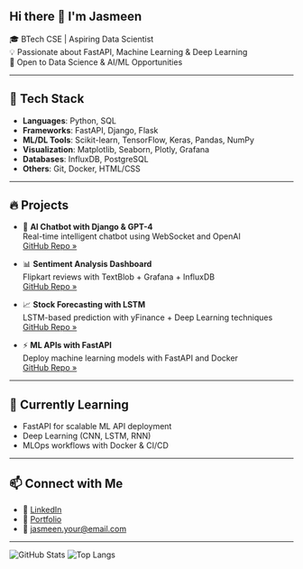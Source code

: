 ## Hi there 👋 I'm Jasmeen

🎓 BTech CSE | Aspiring Data Scientist  
💡 Passionate about FastAPI, Machine Learning & Deep Learning  
🚀 Open to Data Science & AI/ML Opportunities  

---

## 🧠 Tech Stack

- **Languages**: Python, SQL  
- **Frameworks**: FastAPI, Django, Flask  
- **ML/DL Tools**: Scikit-learn, TensorFlow, Keras, Pandas, NumPy  
- **Visualization**: Matplotlib, Seaborn, Plotly, Grafana  
- **Databases**: InfluxDB, PostgreSQL  
- **Others**: Git, Docker, HTML/CSS

---

## 🔥 Projects

- 🤖 **AI Chatbot with Django & GPT-4**  
  Real-time intelligent chatbot using WebSocket and OpenAI  
  [GitHub Repo »](https://github.com/Jasmeen-28/your-chatbot-repo)

- 📊 **Sentiment Analysis Dashboard**  
  Flipkart reviews with TextBlob + Grafana + InfluxDB  
  [GitHub Repo »](https://github.com/Jasmeen-28/your-sentiment-dashboard-repo)

- 📈 **Stock Forecasting with LSTM**  
  LSTM-based prediction with yFinance + Deep Learning techniques  
  [GitHub Repo »](https://github.com/Jasmeen-28/your-lstm-stock-predictor)

- ⚡ **ML APIs with FastAPI**  
  Deploy machine learning models with FastAPI and Docker  
  [GitHub Repo »](https://github.com/Jasmeen-28/your-fastapi-ml-api)

---

## 🌱 Currently Learning

- FastAPI for scalable ML API deployment  
- Deep Learning (CNN, LSTM, RNN)  
- MLOps workflows with Docker & CI/CD

---

## 📫 Connect with Me

- 🔗 [LinkedIn](https://linkedin.com/in/your-link)
- 💼 [Portfolio](https://your-portfolio-link.com)
- 📧 jasmeen.your@email.com

---

![GitHub Stats](https://github-readme-stats.vercel.app/api?username=Jasmeen-28&show_icons=true&theme=radical)
![Top Langs](https://github-readme-stats.vercel.app/api/top-langs/?username=Jasmeen-28&layout=compact&theme=radical)

